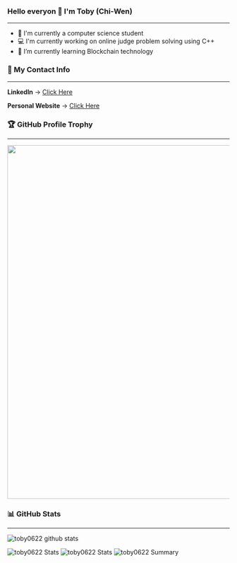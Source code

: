 ### Hello everyon 👋 I'm Toby (Chi-Wen)

---

- 📖 I'm currently a computer science student
- 💻 I'm currently working on online judge problem solving using C++
- 🌱 I’m currently learning Blockchain technology

### 📱 My Contact Info

---

__LinkedIn__ -> [Click Here](https://www.linkedin.com/in/%E7%A5%BA%E6%96%87-%E9%84%A7-9b50a1188/)

__Personal Website__ -> [Click Here](https://toby0622.github.io/)

### 🏆 GitHub Profile Trophy

---

<a href="https://github.com/ryo-ma/github-profile-trophy">
  <img width=800 src="https://github-profile-trophy.vercel.app/?username=toby0622&column=8&theme=radical&no-frame=true&no-bg=true"/>
</a>

### 📊 GitHub Stats

---

![toby0622 github stats](https://github-readme-stats.vercel.app/api?username=toby0622&theme=radical&show_icons=true&count_private=true)

![toby0622 Stats](https://github-profile-summary-cards.vercel.app/api/cards/repos-per-language?username=toby0622&theme=solarized_dark)
![toby0622 Stats](https://github-profile-summary-cards.vercel.app/api/cards/most-commit-language?username=toby0622&theme=solarized_dark)
![toby0622 Summary](https://github-profile-summary-cards.vercel.app/api/cards/profile-details?username=toby0622&theme=solarized_dark)
